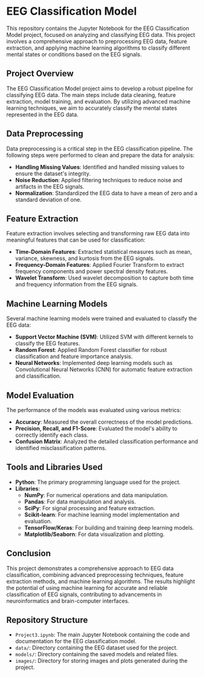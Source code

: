 # EEG Classification Model

This repository contains the Jupyter Notebook for the EEG Classification Model project, focused on analyzing and classifying EEG data. This project involves a comprehensive approach to preprocessing EEG data, feature extraction, and applying machine learning algorithms to classify different mental states or conditions based on the EEG signals.

## Project Overview

The EEG Classification Model project aims to develop a robust pipeline for classifying EEG data. The main steps include data cleaning, feature extraction, model training, and evaluation. By utilizing advanced machine learning techniques, we aim to accurately classify the mental states represented in the EEG data.

## Data Preprocessing

Data preprocessing is a critical step in the EEG classification pipeline. The following steps were performed to clean and prepare the data for analysis:

- **Handling Missing Values**: Identified and handled missing values to ensure the dataset's integrity.
- **Noise Reduction**: Applied filtering techniques to reduce noise and artifacts in the EEG signals.
- **Normalization**: Standardized the EEG data to have a mean of zero and a standard deviation of one.

## Feature Extraction

Feature extraction involves selecting and transforming raw EEG data into meaningful features that can be used for classification:

- **Time-Domain Features**: Extracted statistical measures such as mean, variance, skewness, and kurtosis from the EEG signals.
- **Frequency-Domain Features**: Applied Fourier Transform to extract frequency components and power spectral density features.
- **Wavelet Transform**: Used wavelet decomposition to capture both time and frequency information from the EEG signals.

## Machine Learning Models

Several machine learning models were trained and evaluated to classify the EEG data:

- **Support Vector Machine (SVM)**: Utilized SVM with different kernels to classify the EEG features.
- **Random Forest**: Applied Random Forest classifier for robust classification and feature importance analysis.
- **Neural Networks**: Implemented deep learning models such as Convolutional Neural Networks (CNN) for automatic feature extraction and classification.

## Model Evaluation

The performance of the models was evaluated using various metrics:

- **Accuracy**: Measured the overall correctness of the model predictions.
- **Precision, Recall, and F1-Score**: Evaluated the model's ability to correctly identify each class.
- **Confusion Matrix**: Analyzed the detailed classification performance and identified misclassification patterns.

## Tools and Libraries Used

- **Python**: The primary programming language used for the project.
- **Libraries**: 
  - **NumPy**: For numerical operations and data manipulation.
  - **Pandas**: For data manipulation and analysis.
  - **SciPy**: For signal processing and feature extraction.
  - **Scikit-learn**: For machine learning model implementation and evaluation.
  - **TensorFlow/Keras**: For building and training deep learning models.
  - **Matplotlib/Seaborn**: For data visualization and plotting.

## Conclusion

This project demonstrates a comprehensive approach to EEG data classification, combining advanced preprocessing techniques, feature extraction methods, and machine learning algorithms. The results highlight the potential of using machine learning for accurate and reliable classification of EEG signals, contributing to advancements in neuroinformatics and brain-computer interfaces.

## Repository Structure

- `Project3.ipynb`: The main Jupyter Notebook containing the code and documentation for the EEG classification model.
- `data/`: Directory containing the EEG dataset used for the project.
- `models/`: Directory containing the saved models and related files.
- `images/`: Directory for storing images and plots generated during the project.
